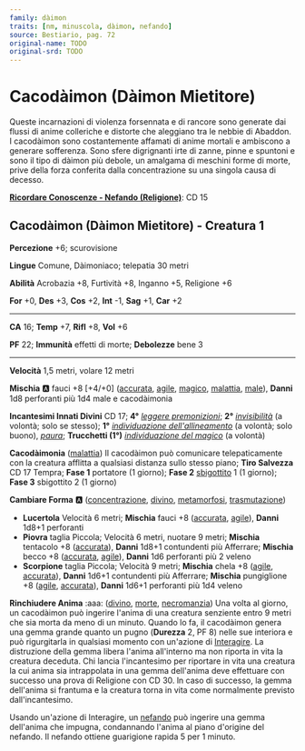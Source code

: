 ```yaml
---
family: dàimon
traits: [nm, minuscola, dàimon, nefando]
source: Bestiario, pag. 72
original-name: TODO
original-srd: TODO
---
```


# Cacodàimon (Dàimon Mietitore)

Queste incarnazioni di violenza forsennata e di rancore sono generate dai flussi di anime colleriche e distorte che aleggiano tra le nebbie di Abaddon. I cacodàimon sono costantemente affamati di anime mortali e ambiscono a generare sofferenza. Sono sfere digrignanti irte di zanne, pinne e spuntoni e sono il tipo di dàimon più debole, un amalgama di meschini forme di morte, prive della forza conferita dalla concentrazione su una singola causa di decesso.

**[Ricordare Conoscenze - Nefando (Religione)](/azioni/ricordare-conoscenze)**: CD 15

## Cacodàimon (Dàimon Mietitore) - Creatura 1

**Percezione** +6; scurovisione

**Lingue** Comune, Dàimoniaco; telepatia 30 metri

**Abilità** Acrobazia +8, Furtività +8, Inganno +5, Religione +6

**For** +0, **Des** +3, **Cos** +2, **Int** -1, **Sag** +1, **Car** +2

***

**CA** 16; **Temp** +7, **Rifl** +8, **Vol** +6

**PF** 22; **Immunità** effetti di morte; **Debolezze** bene 3

***

**Velocità** 1,5 metri, volare 12 metri

**Mischia** :a: fauci +8 \[+4/+0] ([accurata](/tratti/accurata), [agile](/tratti/agile), [magico](/tratti/magico), [malattia](/tratti/malattia), [male](/tratti/male)), **Danni** 1d8 perforanti più 1d4 male e cacodàimonia

**Incantesimi Innati Divini** CD 17; **4°** *[leggere premonizioni](/incantesimi/leggere-premonizioni)*; **2°** *[invisibilità](/incantesimi/invisibilita)* (a volontà; solo se stesso); **1°** *[individuazione dell'allineamento](/incantesimi/individuazione-dellallineamento)* (a volontà; solo buono), *[paura](/incantesimi/paura)*; **Trucchetti (1°)** *[individuazione del magico](/incantesimi/individuazione-del-magico)* (a volontà)

**Cacodàimonia** ([malattia](/tratti/malattia)) Il cacodàimon può comunicare telepaticamente con la creatura afflitta a qualsiasi distanza sullo stesso piano; **Tiro Salvezza** CD 17 Tempra; **Fase 1** portatore (1 giorno); **Fase 2** [sbigottito](/condizioni/sbigottito) 1 (1 giorno); **Fase 3** sbigottito 2 (1 giorno)

**Cambiare Forma** :a: ([concentrazione](/tratti/concentrazione), [divino](/tratti/divino), [metamorfosi](/tratti/metamorfosi), [trasmutazione](/tratti/trasmutazione))

*   **Lucertola** Velocità 6 metri; **Mischia** fauci +8 ([accurata](/tratti/accurata), [agile](/tratti/agile)), **Danni** 1d8+1 perforanti
*   **Piovra** taglia Piccola; Velocità 6 metri, nuotare 9 metri; **Mischia** tentacolo +8 ([accurata](/tratti/accurata)), **Danni** 1d8+1 contundenti più Afferrare; **Mischia** becco +8 ([accurata](/tratti/accurata), [agile](/tratti/agile)), **Danni** 1d6 perforanti più 2 veleno
*   **Scorpione** taglia Piccola; Velocità 9 metri; **Mischia** chela +8 ([agile](/tratti/agile), [accurata](/tratti/accurata)), **Danni** 1d6+1 contundenti più Afferrare; **Mischia** pungiglione +8 ([agile](/tratti/agile), [accurata](/tratti/accurata)), **Danni** 1d6+1 perforanti più 1d4 veleno

**Rinchiudere Anima** :aaa: ([divino](/tratti/divino), [morte](/tratti/morte), [necromanzia](/tratti/necromanzia)) Una volta al giorno, un cacodàimon può ingerire l'anima di una creatura senziente entro 9 metri che sia morta da meno di un minuto. Quando lo fa, il cacodàimon genera una gemma grande quanto un pugno (**Durezza** 2, PF 8) nelle sue interiora e può rigurgitarla in qualsiasi momento con un'azione di [Interagire](/azioni/interagire). La distruzione della gemma libera l'anima all'interno ma non riporta in vita la creatura deceduta. Chi lancia l'incantesimo per riportare in vita una creatura la cui anima sia intrappolata in una gemma dell'anima deve effettuare con successo una prova di Religione con CD 30. ln caso di successo, la gemma dell'anima si frantuma e la creatura torna in vita come normalmente previsto dall'incantesimo.

Usando un'azione di Interagire, un [nefando](/tratti/nefando) può ingerire una gemma dell'anima che impugna, condannando l'anima al piano d'origine del nefando. Il nefando ottiene guarigione rapida 5 per 1 minuto.
